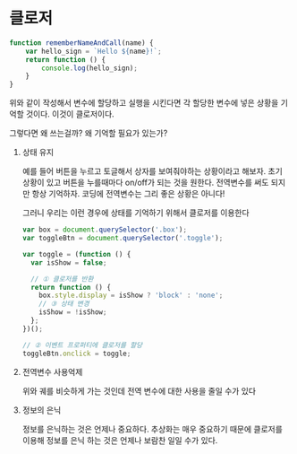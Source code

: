 # 클로저

```javascript
function rememberNameAndCall(name) {
    var hello_sign = `Hello ${name}!`;
    return function () {
        console.log(hello_sign);
    }
}
```

위와 같이 작성해서 변수에 할당하고 실행을 시킨다면 각 할당한 변수에 넣은 상황을 기억할 것이다. 이것이 클로저이다.

그렇다면 왜 쓰는걸까? 왜 기억할 필요가 있는가?

1. 상태 유지

   예를 들어 버튼을 누르고 토글해서 상자를 보여줘야하는 상황이라고 해보자. 초기 상황이 있고 버튼을 누를때마다 on/off가 되는 것을 원한다. 전역변수를 써도 되지만 항상 기억하자. 코딩에 전역변수는 그리 좋은 상황은 아니다!

   그러니 우리는 이런 경우에 상태를 기억하기 위해서 클로저를 이용한다

   ```javascript
   var box = document.querySelector('.box');
   var toggleBtn = document.querySelector('.toggle');
   
   var toggle = (function () {
     var isShow = false;
   
     // ① 클로저를 반환
     return function () {
       box.style.display = isShow ? 'block' : 'none';
       // ③ 상태 변경
       isShow = !isShow;
     };
   })();
   
   // ② 이벤트 프로퍼티에 클로저를 할당
   toggleBtn.onclick = toggle;
   ```

2. 전역변수 사용억제

   위와 궤를 비슷하게 가는 것인데 전역 변수에 대한 사용을 줄일 수가 있다

3. 정보의 은닉

   정보를 은닉하는 것은 언제나 중요하다. 추상화는 매우 중요하기 때문에 클로저를 이용해 정보를 은닉 하는 것은 언제나 보람찬 일일 수가 있다.